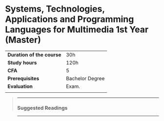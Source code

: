 # **Systems, Technologies, Applications and Programming Languages for Multimedia 1st Year (Master)**  

|                          |     |
|:-------------------------|:----|  
|**Duration of the course**|30h  |
|**Study hours**           |120h |
|**CFA**                   |5    |
|**Prerequisites**         |Bachelor Degree|
|**Evaluation**            |Exam.|
|                          |     |





>---
>### **Suggested Readings**  

>---
